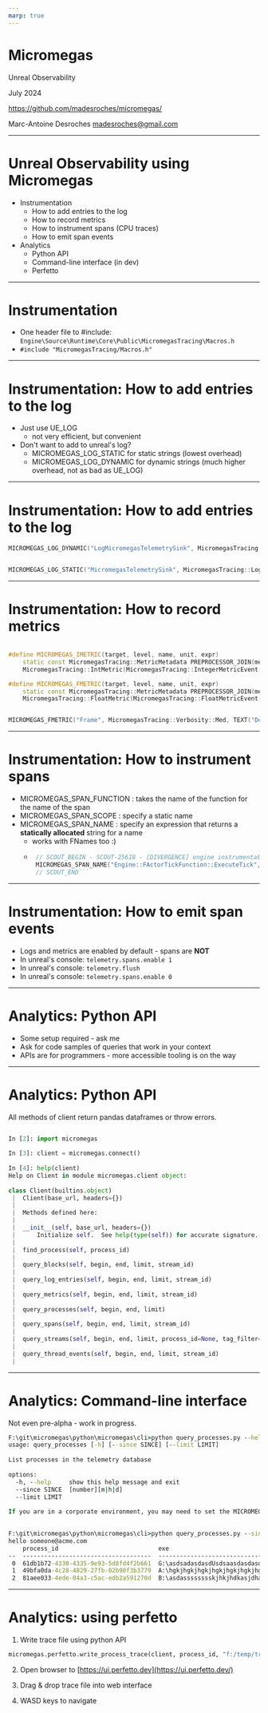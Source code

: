 ```yaml
---
marp: true
---
```


<script type="module">
  import mermaid from 'https://cdn.jsdelivr.net/npm/mermaid@10/dist/mermaid.esm.min.mjs';
  mermaid.initialize({ startOnLoad: true });
</script>

# Micromegas
Unreal Observability

July 2024

https://github.com/madesroches/micromegas/

Marc-Antoine Desroches <madesroches@gmail.com>

---
# Unreal Observability using Micromegas
 * Instrumentation
   * How to add entries to the log
   * How to record metrics
   * How to instrument spans (CPU traces)
   * How to emit span events
 * Analytics
   * Python API
   * Command-line interface (in dev)
   * Perfetto

---
# Instrumentation

 * One header file to #include: `Engine\Source\Runtime\Core\Public\MicromegasTracing\Macros.h`
 * `#include "MicromegasTracing/Macros.h"`

---
# Instrumentation: How to add entries to the log

 * Just use UE_LOG
   * not very efficient, but convenient
 * Don't want to add to unreal's log?
   * MICROMEGAS_LOG_STATIC for static strings (lowest overhead)
   * MICROMEGAS_LOG_DYNAMIC for dynamic strings (much higher overhead, not as bad as UE_LOG)

---
# Instrumentation: How to add entries to the log

```c++
MICROMEGAS_LOG_DYNAMIC("LogMicromegasTelemetrySink", MicromegasTracing::LogLevel::Debug, FString::Printf(TEXT("Sending block %s"), *blockId));


MICROMEGAS_LOG_STATIC("MicromegasTelemetrySink", MicromegasTracing::LogLevel::Info, TEXT("Shutting down"));


```

---
# Instrumentation: How to record metrics

```c++

#define MICROMEGAS_IMETRIC(target, level, name, unit, expr)                                                                                \
	static const MicromegasTracing::MetricMetadata PREPROCESSOR_JOIN(metricMeta, __LINE__)(level, name, unit, target, __FILE__, __LINE__); \
	MicromegasTracing::IntMetric(MicromegasTracing::IntegerMetricEvent(&PREPROCESSOR_JOIN(metricMeta, __LINE__), (expr), FPlatformTime::Cycles64()))

#define MICROMEGAS_FMETRIC(target, level, name, unit, expr)                                                                                \
	static const MicromegasTracing::MetricMetadata PREPROCESSOR_JOIN(metricMeta, __LINE__)(level, name, unit, target, __FILE__, __LINE__); \
	MicromegasTracing::FloatMetric(MicromegasTracing::FloatMetricEvent(&PREPROCESSOR_JOIN(metricMeta, __LINE__), (expr), FPlatformTime::Cycles64()))

```

```c++

MICROMEGAS_FMETRIC("Frame", MicromegasTracing::Verbosity::Med, TEXT("DeltaTime"), TEXT("seconds"), FApp::GetDeltaTime());

```

---
# Instrumentation: How to instrument spans

 * MICROMEGAS_SPAN_FUNCTION : takes the name of the function for the name of the span
 * MICROMEGAS_SPAN_SCOPE : specify a static name
 * MICROMEGAS_SPAN_NAME : specify an expression that returns a **statically allocated** string for a name
   * works with FNames too :)
   * ```c++
      // SCOUT_BEGIN - SCOUT-25618 - [DIVERGENCE] engine instrumentation
      MICROMEGAS_SPAN_NAME("Engine::FActorTickFunction::ExecuteTick", Target->GetFName());
      // SCOUT_END```

---
# Instrumentation: How to emit span events

 * Logs and metrics are enabled by default - spans are **NOT**
 * In unreal's console: `telemetry.spans.enable 1`
 * In unreal's console: `telemetry.flush`
 * In unreal's console: `telemetry.spans.enable 0`

---

# Analytics: Python API

 * Some setup required - ask me
 * Ask for code samples of queries that work in your context
 * APIs are for programmers - more accessible tooling is on the way
 
---
# Analytics: Python API

All methods of client return pandas dataframes or throw errors.

```python

In [2]: import micromegas                                                     
                                                                              
In [3]: client = micromegas.connect()                                         
                                                                              
In [4]: help(client)                                                          
Help on Client in module micromegas.client object:                            
                                                                              
class Client(builtins.object)                                                 
 |  Client(base_url, headers={})                                              
 |                                                                            
 |  Methods defined here:                                                     
 |                                                                            
 |  __init__(self, base_url, headers={})                                      
 |      Initialize self.  See help(type(self)) for accurate signature.        
 |                                                                            
 |  find_process(self, process_id)                                            
 |                                                                            
 |  query_blocks(self, begin, end, limit, stream_id)                          
 |                                                                            
 |  query_log_entries(self, begin, end, limit, stream_id)                     
 |                                                                            
 |  query_metrics(self, begin, end, limit, stream_id)                         
 |                                                                            
 |  query_processes(self, begin, end, limit)                                  
 |                                                                            
 |  query_spans(self, begin, end, limit, stream_id)                           
 |                                                                            
 |  query_streams(self, begin, end, limit, process_id=None, tag_filter=None)  
 |                                                                            
 |  query_thread_events(self, begin, end, limit, stream_id)                   
 |                                                                            
```

---
# Analytics: Command-line interface

Not even pre-alpha - work in progress.

```cmd
F:\git\micromegas\python\micromegas\cli>python query_processes.py --help                                                                                                                       
usage: query_processes [-h] [--since SINCE] [--limit LIMIT]                                                                                                                                    
                                                                                                                                                                                               
List processes in the telemetry database                                                                                                                                                       
                                                                                                                                                                                               
options:                                                                                                                                                                                       
  -h, --help     show this help message and exit                                                                                                                                               
  --since SINCE  [number][m|h|d]                                                                                                                                                               
  --limit LIMIT                                                                                                                                                                                
                                                                                                                                                                                               
If you are in a corporate environment, you may need to set the MICROMEGAS_PYTHON_MODULE_WRAPPER environment variable to specify the python module responsible to authenticate your requests.   
                                                                                                                                                                                               
```

```cmd
F:\git\micromegas\python\micromegas\cli>python query_processes.py --since 15m
hello someone@acme.com
    process_id                            exe                                                                 start_time                        username    computer    distro                                cpu_brand
--  ------------------------------------  ------------------------------------------------------------------  --------------------------------  ----------  ----------  ------------------------------------  -------------------------------------
 0  61db1b72-4330-4335-9e93-5d8fd4f2b661  G:\asdsadasdasdUsdsaasdasdasddddddddddddddddddddddddsddadaator.exe  2024-07-02 18:53:05.545000+00:00  notme       ASDAS3211   WindowsEditor 10                      Intel(R) Xeon(R)
 1  49bfa0da-4c28-4829-27fb-02b90f3b3779  A:\hgkjhgkjhgkjhgkjhgkjhgkjhgkjhgkjhgkjhgkjhgkjhgkjhgkjhgkjhgr.exe  2024-07-02 18:58:58.228000+00:00  someone     HHFHFHFFF   WindowsClient                         Intel(R) Xeon(R)
 2  81aee033-4ede-04a3-c5ac-edb2a591270d  B:\asdasssssssskjhkjhdkasjdhaskdjhaslkdjhlaKJHDLKjahator.exe        2024-07-02 19:00:18.204000+00:00  asdasdasda  SFDGACVBCV  Windows                               Intel(R) Xeon(R)
```

---
# Analytics: using perfetto

1. Write trace file using python API
```python
micromegas.perfetto.write_process_trace(client, process_id, "f:/temp/trace.pb")
```

2. Open browser to [https://ui.perfetto.dev](https://ui.perfetto.dev/)

3. Drag & drop trace file into web interface

4. WASD keys to navigate
